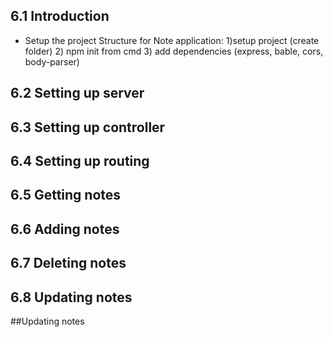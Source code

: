 ## 6.1 Introduction 
  - Setup the project Structure for Note application:
    1)setup project (create folder)
    2) npm init from cmd
    3) add dependencies (express, bable, cors, body-parser)
    










## 6.2 Setting up server


## 6.3 Setting up controller



## 6.4 Setting up routing

## 6.5 Getting notes

## 6.6 Adding notes


## 6.7 Deleting notes
## 6.8 Updating notes



##Updating notes
